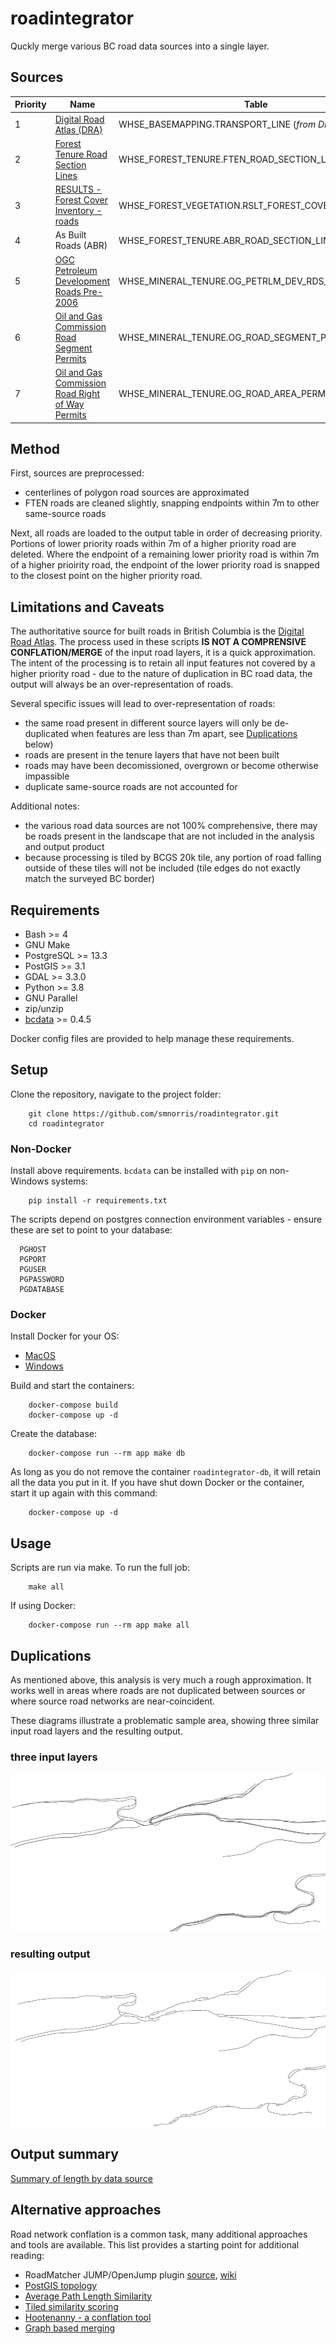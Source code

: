 # roadintegrator

Quckly merge various BC road data sources into a single layer.

## Sources


|Priority | Name                        | Table                        |
|---------|-----------------------------|------------------------------|
| 1 |[Digital Road Atlas (DRA)](https://catalogue.data.gov.bc.ca/dataset/digital-road-atlas-dra-master-partially-attributed-roads) | WHSE_BASEMAPPING.TRANSPORT_LINE (*from DRA ftp*) |
| 2 | [Forest Tenure Road Section Lines](https://catalogue.data.gov.bc.ca/dataset/forest-tenure-road-section-lines) | WHSE_FOREST_TENURE.FTEN_ROAD_SECTION_LINES_SVW |
| 3 | [RESULTS - Forest Cover Inventory - roads](https://catalogue.data.gov.bc.ca/dataset/results-forest-cover-inventory) | WHSE_FOREST_VEGETATION.RSLT_FOREST_COVER_INV_SVW |
| 4 | As Built Roads (ABR) | WHSE_FOREST_TENURE.ABR_ROAD_SECTION_LINE |
| 5 | [OGC Petroleum Development Roads Pre-2006](https://catalogue.data.gov.bc.ca/dataset/ogc-petroleum-development-roads-pre-2006-public-version) | WHSE_MINERAL_TENURE.OG_PETRLM_DEV_RDS_PRE06_PUB_SP |
| 6 | [Oil and Gas Commission Road Segment Permits](https://catalogue.data.gov.bc.ca/dataset/oil-and-gas-commission-road-segment-permits) | WHSE_MINERAL_TENURE.OG_ROAD_SEGMENT_PERMIT_SP |
| 7 | [Oil and Gas Commission Road Right of Way Permits](https://catalogue.data.gov.bc.ca/dataset/oil-and-gas-commission-road-right-of-way-permits) | WHSE_MINERAL_TENURE.OG_ROAD_AREA_PERMIT_SP |

## Method

First, sources are preprocessed:
- centerlines of polygon road sources are approximated
- FTEN roads are cleaned slightly, snapping endpoints within 7m to other same-source roads

Next, all roads are loaded to the output table in order of decreasing priority. Portions of lower priority roads within 7m of a higher priority road are deleted. Where the endpoint of a remaining lower priority road is within 7m of a higher prioirity road, the endpoint of the lower priority road is snapped to the closest point on the higher priority road.


## Limitations and Caveats

The authoritative source for built roads in British Columbia is the [Digital Road Atlas](https://catalogue.data.gov.bc.ca/dataset/digital-road-atlas-dra-master-partially-attributed-roads). The process used in these scripts **IS NOT A COMPRENSIVE CONFLATION/MERGE** of the input road layers, it is a quick approximation. The intent of the processing is to retain all input features not covered by a higher priority road - due to the nature of duplication in BC road data, the output will always be an over-representation of roads.

Several specific issues will lead to over-representation of roads:

- the same road present in different source layers will only be de-duplicated when features are less than 7m apart, see [Duplications](#Duplications) below)
- roads are present in the tenure layers that have not been built
- roads may have been decomissioned, overgrown or become otherwise impassible
- duplicate same-source roads are not accounted for

Additional notes:

- the various road data sources are not 100% comprehensive, there may be roads present in the landscape that are not included in the analysis and output product
- because processing is tiled by BCGS 20k tile, any portion of road falling outside of these tiles will not be included (tile edges do not exactly match the surveyed BC border)


## Requirements

- Bash >= 4
- GNU Make
- PostgreSQL >= 13.3
- PostGIS >= 3.1
- GDAL >= 3.3.0
- Python >= 3.8
- GNU Parallel
- zip/unzip
- [bcdata](https://github.com/smnorris/bcdata) >= 0.4.5

Docker config files are provided to help manage these requirements.


## Setup

Clone the repository, navigate to the project folder:

        git clone https://github.com/smnorris/roadintegrator.git
        cd roadintegrator

### Non-Docker

Install above requirements. `bcdata` can be installed with `pip` on non-Windows systems:

        pip install -r requirements.txt

The scripts depend on postgres connection environment variables - ensure these are set to point to your database:

      PGHOST
      PGPORT
      PGUSER
      PGPASSWORD
      PGDATABASE

### Docker

Install Docker for your OS:

- [MacOS](https://download.docker.com/mac/stable/Docker.dmg)
- [Windows](https://download.docker.com/win/stable/Docker%20Desktop%20Installer.exe)

Build and start the containers:

        docker-compose build
        docker-compose up -d

Create the database:

        docker-compose run --rm app make db

As long as you do not remove the container `roadintegrator-db`, it will retain all the data you put in it.
If you have shut down Docker or the container, start it up again with this command:

        docker-compose up -d

## Usage

Scripts are run via make. To run the full job:

        make all

If using Docker:

        docker-compose run --rm app make all


## Duplications

As mentioned above, this analysis is very much a rough approximation. It works well in areas where roads are not duplicated between sources or where source road networks are near-coincident.

These diagrams illustrate a problematic sample area, showing three similar input road layers and the resulting output.

### three input layers
![inputs](img/roadintegrator_inputs.png)

### resulting output
![inputs](img/roadintegrator_output.png)


## Output summary

[Summary of length by data source](summary.csv)


## Alternative approaches

Road network conflation is a common task, many additional approaches and tools are available. This list provides a starting point for additional reading:

- RoadMatcher JUMP/OpenJump plugin [source](https://github.com/ssinger/roadmatcher), [wiki](http://wiki.openstreetmap.org/wiki/RoadMatcher)
- [PostGIS topology](http://blog.mathieu-leplatre.info/use-postgis-topologies-to-clean-up-road-networks.html)
- [Average Path Length Similarity](https://medium.com/the-downlinq/spacenet-road-detection-and-routing-challenge-part-ii-apls-implementation-92acd86f4094)
- [Tiled similarity scoring](https://medium.com/strava-engineering/activity-grouping-the-heart-of-a-social-network-for-athletes-865751f7dca)
- [Hootenanny - a conflation tool](https://github.com/ngageoint/hootenanny)
- [Graph based merging](https://open.library.ubc.ca/cIRcle/collections/ubctheses/24/items/1.0398182)